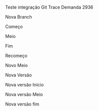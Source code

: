 Teste integração Git Trace Demanda 2936

Nova Branch

Começo

Meio

Fim

Recomeço

Novo Meio

Nova Versão 

Nova versão Início

Nova versão Meio

Nova versão fim
